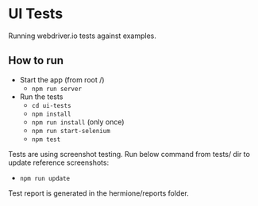 # UI Tests

Running webdriver.io tests against examples.

## How to run

* Start the app (from root /)
    * `npm run server`
* Run the tests
    * `cd ui-tests`
    * `npm install`
    * `npm run install` (only once)
    * `npm run start-selenium`
    * `npm test`

Tests are using screenshot testing. Run below command from tests/ dir to update reference screenshots:

* `npm run update`

Test report is generated in the hermione/reports folder.